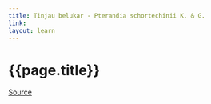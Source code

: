 ```yaml
---
title: Tinjau belukar - Pterandia schortechinii K. & G.
link:
layout: learn
---
```

# {{page.title}}



[Source](page.link)
